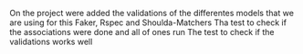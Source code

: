 On the project were added the validations of the differentes models that we are using for this Faker, Rspec and Shoulda-Matchers
Tha test to check if the associations were done and all of ones run
The test to check if the validations works well
